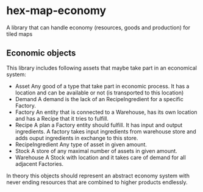 # hex-map-economy
A library that can handle economy (resources, goods and production) for tiled maps 

## Economic objects

This library includes following assets that maybe take part in an economical system:
* Asset
Any good of a type that take part in economic process. It has a location and can be available or not (is transported to this location)
* Demand
A demand is the lack of an RecipeIngredient for a specific Factory.
* Factory
An entity that is connected to a Warehouse, has its own location and has a Recipe that it tries to fulfill.
* Recipe
A plan a Factory entity should fulfill. It has input and output ingredients. A factory takes input ingredients from warehouse store and adds ouput ingredients in exchange to this store.
* RecipeIngredient
Any type of asset in given amount.
* Stock
A store of any maximal number of assets in given amount.
* Warehouse
A Stock with location and it takes care of demand for all adjacent Factories.

In theory this objects should represent an abstract economy system with never ending resources that are combined to higher products endlessly.
